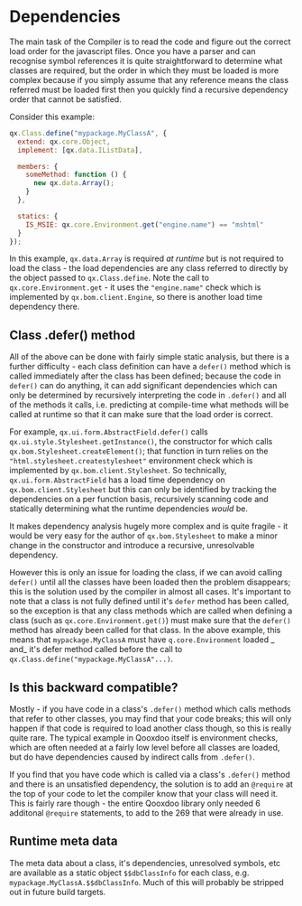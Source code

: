 # Dependencies

The main task of the Compiler is to read the code and figure out the correct
load order for the javascript files. Once you have a parser and can recognise
symbol references it is quite straightforward to determine what classes are
required, but the order in which they must be loaded is more complex because if
you simply assume that any reference means the class referred must be loaded
first then you quickly find a recursive dependency order that cannot be
satisfied.

Consider this example:

```javascript
qx.Class.define("mypackage.MyClassA", {
  extend: qx.core.Object,
  implement: [qx.data.IListData],

  members: {
    someMethod: function () {
      new qx.data.Array();
    }
  },

  statics: {
    IS_MSIE: qx.core.Environment.get("engine.name") == "mshtml"
  }
});
```

In this example, `qx.data.Array` is required _at runtime_ but is not required to
load the class - the load dependencies are any class referred to directly by the
object passed to `qx.Class.define`. Note the call to `qx.core.Environment.get` -
it uses the `"engine.name"` check which is implemented by
`qx.bom.client.Engine`, so there is another load time dependency there.

## Class .defer() method

All of the above can be done with fairly simple static analysis, but there is a
further difficulty - each class definition can have a `defer()` method which is
called immediately after the class has been defined; because the code in
`defer()` can do anything, it can add significant dependencies which can only be
determined by recursively interpreting the code in `.defer()` and all of the
methods it calls, i.e. predicting at compile-time what methods will be called at
runtime so that it can make sure that the load order is correct.

For example, `qx.ui.form.AbstractField.defer()` calls
`qx.ui.style.Stylesheet.getInstance()`, the constructor for which calls
`qx.bom.Stylesheet.createElement()`; that function in turn relies on the
`"html.stylesheet.createstylesheet"` environment check which is implemented by
`qx.bom.client.Stylesheet`. So technically, `qx.ui.form.AbstractField` has a
load time dependency on `qx.bom.client.Stylesheet` but this can only be
identified by tracking the dependencies on a per function basis, recursively
scanning code and statically determining what the runtime dependencies _would_
be.

It makes dependency analysis hugely more complex and is quite fragile - it would 
be very easy for the author of `qx.bom.Stylesheet` to make a minor change in the 
constructor and introduce a recursive, unresolvable dependency.

However this is only an issue for loading the class, if we can avoid calling
`defer()` until all the classes have been loaded then the problem disappears;
this is the solution used by the compiler in almost all cases. It's important to
note that a class is not fully defined until it's `defer` method has been
called, so the exception is that any class methods which are called when
defining a class (such as `qx.core.Environment.get()`) must make sure that the
`defer()` method has already been called for that class. In the above example,
this means that `mypackage.MyClassA` must have `q.core.Environment` loaded _
and_ it's defer method called before the call to
`qx.Class.define("mypackage.MyClassA"...)`.

## Is this backward compatible?

Mostly - if you have code in a class's `.defer()` method which calls methods
that refer to other classes, you may find that your code breaks; this will only
happen if that code is required to load another class though, so this is really
quite rare. The typical example in Qooxdoo itself is environment checks, which
are often needed at a fairly low level before all classes are loaded, but do
have dependencies caused by indirect calls from `.defer()`.

If you find that you have code which is called via a class's `.defer()` method
and there is an unsatisfied dependency, the solution is to add an `@require` at
the top of your code to let the compiler know that your class will need it. This
is fairly rare though - the entire Qooxdoo library only needed 6 additonal
`@require` statements, to add to the 269 that were already in use.

## Runtime meta data

The meta data about a class, it's dependencies, unresolved symbols, etc are
available as a static object `$$dbClassInfo` for each class, e.g.
`mypackage.MyClassA.$$dbClassInfo`. Much of this will probably be stripped out
in future build targets.
